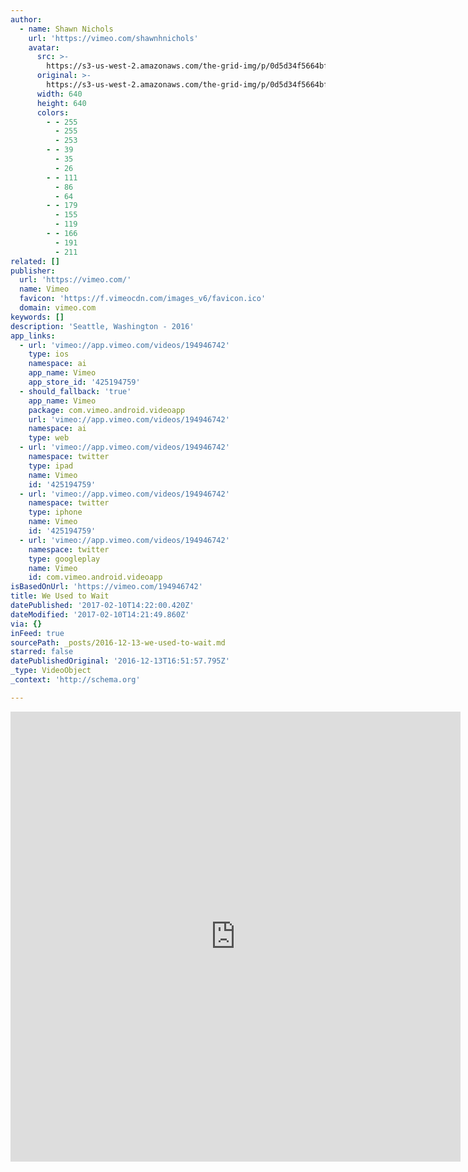 ```yaml
---
author:
  - name: Shawn Nichols
    url: 'https://vimeo.com/shawnhnichols'
    avatar:
      src: >-
        https://s3-us-west-2.amazonaws.com/the-grid-img/p/0d5d34f5664bfa0d10df7d780107c7c41f0747a4.jpg
      original: >-
        https://s3-us-west-2.amazonaws.com/the-grid-img/p/0d5d34f5664bfa0d10df7d780107c7c41f0747a4.jpg
      width: 640
      height: 640
      colors:
        - - 255
          - 255
          - 253
        - - 39
          - 35
          - 26
        - - 111
          - 86
          - 64
        - - 179
          - 155
          - 119
        - - 166
          - 191
          - 211
related: []
publisher:
  url: 'https://vimeo.com/'
  name: Vimeo
  favicon: 'https://f.vimeocdn.com/images_v6/favicon.ico'
  domain: vimeo.com
keywords: []
description: 'Seattle, Washington - 2016'
app_links:
  - url: 'vimeo://app.vimeo.com/videos/194946742'
    type: ios
    namespace: ai
    app_name: Vimeo
    app_store_id: '425194759'
  - should_fallback: 'true'
    app_name: Vimeo
    package: com.vimeo.android.videoapp
    url: 'vimeo://app.vimeo.com/videos/194946742'
    namespace: ai
    type: web
  - url: 'vimeo://app.vimeo.com/videos/194946742'
    namespace: twitter
    type: ipad
    name: Vimeo
    id: '425194759'
  - url: 'vimeo://app.vimeo.com/videos/194946742'
    namespace: twitter
    type: iphone
    name: Vimeo
    id: '425194759'
  - url: 'vimeo://app.vimeo.com/videos/194946742'
    namespace: twitter
    type: googleplay
    name: Vimeo
    id: com.vimeo.android.videoapp
isBasedOnUrl: 'https://vimeo.com/194946742'
title: We Used to Wait
datePublished: '2017-02-10T14:22:00.420Z'
dateModified: '2017-02-10T14:21:49.860Z'
via: {}
inFeed: true
sourcePath: _posts/2016-12-13-we-used-to-wait.md
starred: false
datePublishedOriginal: '2016-12-13T16:51:57.795Z'
_type: VideoObject
_context: 'http://schema.org'

---
```

<iframe src="https://cdn.embedly.com/widgets/media.html?src=https%3A%2F%2Fplayer.vimeo.com%2Fvideo%2F194946742&amp;url=https%3A%2F%2Fvimeo.com%2F194946742&amp;image=https%3A%2F%2Fi.vimeocdn.com%2Fvideo%2F607038104_640.jpg&amp;key=b7d04c9b404c499eba89ee7072e1c4f7&amp;type=text%2Fhtml&amp;schema=vimeo" width="720" height="720" scrolling="no" frameborder="0" allowfullscreen="" style=""></iframe>